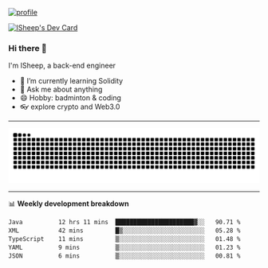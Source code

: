 [![profile](https://user-images.githubusercontent.com/54968314/208005045-e4b42f3b-833d-4242-bfcc-e764865553a2.svg)](https://www.calligrapher.ai/)

<a href="https://app.daily.dev/linziyang1106"><img src="https://api.daily.dev/devcards/v2/i4Spwx5Skx5FpTqWcwoit.png?r=kgx&type=wide" width="652" alt="ISheep's Dev Card"/></a>

### Hi there 🐏

I'm ISheep, a back-end engineer

- 🔭 I’m currently learning Solidity
- 💬 Ask me about anything
- 😄 Hobby: badminton & coding
- 👓 explore crypto and Web3.0

-------

![](https://raw.githubusercontent.com/ISheepp/ISheepp/output/github-contribution-grid-snake.svg)

-------

📊 **Weekly development breakdown**
<!--START_SECTION:waka-->

```txt
Java          12 hrs 11 mins  ██████████████████████▓░░   90.71 %
XML           42 mins         █▒░░░░░░░░░░░░░░░░░░░░░░░   05.28 %
TypeScript    11 mins         ▒░░░░░░░░░░░░░░░░░░░░░░░░   01.48 %
YAML          9 mins          ▒░░░░░░░░░░░░░░░░░░░░░░░░   01.23 %
JSON          6 mins          ▒░░░░░░░░░░░░░░░░░░░░░░░░   00.81 %
```

<!--END_SECTION:waka-->
